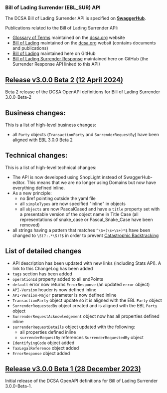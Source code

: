 ### Bill of Lading Surrender (EBL_SUR) API

The DCSA Bill of Lading Surrender API is specified on [**SwaggerHub**](https://app.swaggerhub.com/apis/dcsaorg/DCSA_EBL_SUR).

Publications related to the Bill of Lading Surrender API:
- [Glossary of Terms](https://knowledge.dcsa.org/s/glossary) maintained on the [dcsa.org](https://dcsa.org) website
- [Bill of Lading](https://dcsa.org/standards/ebill-of-lading/) maintained on the [dcsa.org](https://dcsa.org) websit (contains documents and publications)
- [Bill of Lading](./../) maintained here on GitHub
- [Bill of Lading Surrender Response](./../surrender_response/) maintained here on GitHub (the Surrender Response API linked to this API)

<a name="v300B2"></a>[Release v3.0.0 Beta 2 (12 April 2024)](https://app.swaggerhub.com/apis-docs/dcsaorg/DCSA_EBL_SUR/3.0.0-Beta-2)
---
Beta 2 release of the DCSA OpenAPI definitions for Bill of Lading Surrender 3.0.0-Beta-2
## Business changes:
This is a list of high-level business changes:
- all `Party` objects (`TransactionParty` and `SurrenderRequestBy`) have been aligned with EBL 3.0.0 Beta 2
## Technical changes:
This is a list of high-level technical changes:
- The API is now developed using ShopLight instead of SwaggerHub-editor. This means that we are no longer using Domains but now have everything defined inline.
- As a new principle:
  - no $ref pointing outside the yaml file
  - all `simpleTypes` are now specified "inline" in objects
  - all `objects` are now PascalCased and have a `title` property set with a presentable version of the object name in Title Case (all representations of snake_case or Pascal_Snake_Case have been removed)
- all strings having a pattern that matches `^\S+(\s+\S+)*$` have been changed to `\S(?:.*\S)?$` in order to prevent [Catastrophic Backtracking](https://www.regular-expressions.info/catastrophic.html)
## List of detailed changes
- API description has been updated with new links (including Stats API). A link to this ChangeLog has been added
- `tags` section has been added
- `operationId` property added to all endPoints
- `default` error now returns `ErrorResponse` (an updated `error` object)
- `API-Version` header is now defined inline
- `API-Version-Major` parameter is now defined inline
- `TransactionParty` object update so it is aligned with the EBL `Party` object
- `SurrenderRequestedBy` object created and is aligned with the EBL `Party` object
- `SurrenderRequestAcknowledgement` object now has all properties defined inline
- `surrenderRequestDetails` object updated with the following:
  - all properties defined inline
  - `surrenderRequestBy` references `SurrenderRequestedBy` object
- `IdentifyingCode` object added
- `TaxLegalReference` object added
- `ErrorResponse` object added

<a name="v300B1"></a>[Release v3.0.0 Beta 1 (28 December 2023)](https://app.swaggerhub.com/apis-docs/dcsaorg/DCSA_EBL_SUR/3.0.0-Beta-1)
---
Initial release of the DCSA OpenAPI definitions for Bill of Lading Surrender 3.0.0-Beta-1.
